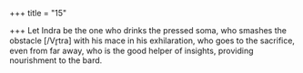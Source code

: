 +++
title = "15"

+++
Let Indra be the one who drinks the pressed soma, who smashes the  obstacle [/Vr̥tra] with his mace in his exhilaration,
who goes to the sacrifice, even from far away, who is the good helper of  insights, providing nourishment to the bard.